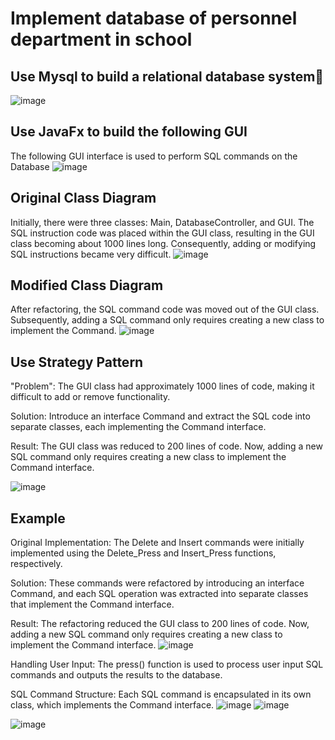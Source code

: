 # Implement database of personnel department in school

## Use Mysql to build a relational database system 
![image](https://github.com/user-attachments/assets/bfe6f319-00b6-49bd-b7fe-da7fd1d2677d)

## Use JavaFx to build the following GUI 
The following GUI interface is used to perform SQL commands on the Database
![image](https://github.com/user-attachments/assets/a86adcc4-0cf4-43dc-8371-5c1d0ca7c199)

## Original Class Diagram
Initially, there were three classes: Main, DatabaseController, and GUI. The SQL instruction code was placed within the GUI class, resulting in the GUI class becoming about 1000 lines long. Consequently, adding or modifying SQL instructions became very difficult.
![image](https://github.com/user-attachments/assets/0756daba-3253-40a6-8dfd-346605f9bf8b)


## Modified Class Diagram
After refactoring, the SQL command code was moved out of the GUI class. Subsequently, adding a SQL command only requires creating a new class to implement the Command.
![image](https://github.com/user-attachments/assets/3c48123a-d149-4a29-9a6e-432ef057c473)



## Use Strategy Pattern
"Problem": The GUI class had approximately 1000 lines of code, making it difficult to add or remove functionality.

Solution: Introduce an interface Command and extract the SQL code into separate classes, each implementing the Command interface.

Result: The GUI class was reduced to 200 lines of code. Now, adding a new SQL command only requires creating a new class to implement the Command interface.

![image](https://github.com/user-attachments/assets/722ed020-6223-4649-b82e-550189e8f915)

## Example

Original Implementation: The Delete and Insert commands were initially implemented using the Delete_Press and Insert_Press functions, respectively.

Solution: These commands were refactored by introducing an interface Command, and each SQL operation was extracted into separate classes that implement the Command interface.

Result: The refactoring reduced the GUI class to 200 lines of code. Now, adding a new SQL command only requires creating a new class to implement the Command interface.
![image](https://github.com/user-attachments/assets/58640622-821d-4215-b684-80b32924ebbb)


Handling User Input: The press() function is used to process user input SQL commands and outputs the results to the database.

SQL Command Structure: Each SQL command is encapsulated in its own class, which implements the Command interface.
![image](https://github.com/user-attachments/assets/bf1088b4-b156-4f05-bd43-03ee8c30915f)
![image](https://github.com/user-attachments/assets/68c0dd30-fbfc-4e63-9e95-834c7b7ea27c)

![image](https://github.com/user-attachments/assets/76d844f2-3060-4f13-9936-ffb0bb50fe57)





